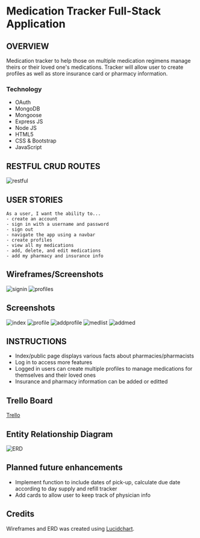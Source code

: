 # Medication Tracker Full-Stack Application


## OVERVIEW

Medication tracker to help those on multiple medication regimens manage theirs or their loved one's medications. Tracker will allow user to create profiles as well as store insurance card or pharmacy information.


### Technology

- OAuth
- MongoDB
- Mongoose
- Express JS
- Node JS
- HTML5
- CSS & Bootstrap
- JavaScript


## RESTFUL CRUD ROUTES

![restful](public/images/restfulroute.png)


## USER STORIES
```
As a user, I want the ability to...
- create an account
- sign in with a username and password
- sign out
- navigate the app using a navbar
- create profiles
- view all my medications
- add, delete, and edit medications
- add my pharmacy and insurance info
```


## Wireframes/Screenshots

![signin](public/images/signin.png)
![profiles](public/images/profiles.png)


## Screenshots

![index](public/images/index.png)
![profile](public/images/profile.png)
![addprofile](public/images/addprofile.png)
![medlist](public/images/medlist.png)
![addmed](public/images/addmed.png)


## INSTRUCTIONS

- Index/public page displays various facts about pharmacies/pharmacists
- Log in to access more features
- Logged in users can create multiple profiles to manage medications for themselves and their loved ones
- Insurance and pharmacy information can be added or editted


## Trello Board

[Trello](https://trello.com/b/jVVHi0TI/project-2)


## Entity Relationship Diagram

![ERD](public/images/erd.png)


## Planned future enhancements

- Implement function to include dates of pick-up, calculate due date according to day supply and refill tracker
- Add cards to allow user to keep track of physician info

## Credits

Wireframes and ERD was created using [Lucidchart](https://www.lucidchart.com/).
